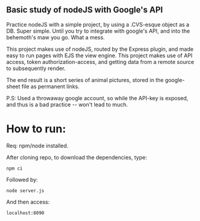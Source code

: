 <h2>Basic study of nodeJS with Google's API</h2>
Practice nodeJS with a simple project, by using a .CVS-esque object as a DB. Super simple.
Until you try to integrate with google's API, and into the behemoth's maw you go. What a mess.

This project makes use of nodeJS, routed by the Express plugin, and made easy to run pages with EJS the view engine.
This project makes use of API access, token authorization-access, and getting data from a remote source to subsequently render.

The end result is a short series of animal pictures, stored in the google-sheet file as permanent links.

P.S: Used a throwaway google account, so while the API-key is exposed, and thus is a bad practice -- won't lead to much.

<h1>How to run:</h1>
Req: npm/node installed.

After cloning repo, to download the dependencies, type:

<code>npm ci</code>

Followed by:

<code>node server.js</code>

And then access:

<code>localhost:8090</code>
